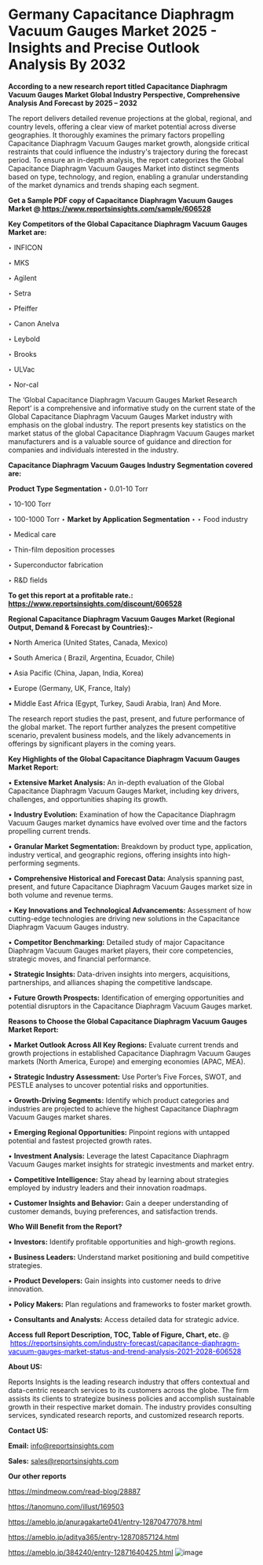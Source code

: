 # Germany Capacitance Diaphragm Vacuum Gauges Market 2025 - Insights and Precise Outlook Analysis By 2032

<strong>According to a new research report titled Capacitance Diaphragm Vacuum Gauges Market Global Industry Perspective, Comprehensive Analysis And Forecast by 2025 – 2032</strong>

The report delivers detailed revenue projections at the global, regional, and country levels, offering a clear view of market potential across diverse geographies. It thoroughly examines the primary factors propelling Capacitance Diaphragm Vacuum Gauges market growth, alongside critical restraints that could influence the industry's trajectory during the forecast period. To ensure an in-depth analysis, the report categorizes the Global Capacitance Diaphragm Vacuum Gauges Market into distinct segments based on type, technology, and region, enabling a granular understanding of the market dynamics and trends shaping each segment.

<strong>Get a Sample PDF copy of Capacitance Diaphragm Vacuum Gauges Market </strong><strong>@<a href=https://www.reportsinsights.com/sample/606528 style=color:#0000ff;> https://www.reportsinsights.com/sample/606528</a></strong></font>

<strong>Key Competitors of the Global Capacitance Diaphragm Vacuum Gauges Market are:</strong>

‣ INFICON

‣ MKS

‣ Agilent

‣ Setra

‣ Pfeiffer

‣ Canon Anelva

‣ Leybold

‣ Brooks

‣ ULVac

‣ Nor-cal

The ‘Global Capacitance Diaphragm Vacuum Gauges Market Research Report’ is a comprehensive and informative study on the current state of the Global Capacitance Diaphragm Vacuum Gauges Market industry with emphasis on the global industry. The report presents key statistics on the market status of the global Capacitance Diaphragm Vacuum Gauges market manufacturers and is a valuable source of guidance and direction for companies and individuals interested in the industry.

<strong>Capacitance Diaphragm Vacuum Gauges Industry Segmentation covered are:</strong>

<strong>Product Type Segmentation</strong>
‣
0.01-10 Torr

‣ 10-100 Torr

‣ 100-1000 Torr
‣ 
<strong>Market by Application Segmentation</strong>
‣
‣  Food industry

‣ Medical care

‣ Thin-film deposition processes

‣ Superconductor fabrication

‣ R&D fields

<strong>To get this report at a profitable rate.: <a href=https://www.reportsinsights.com/discount/606528 style=color:#0000ff;>https://www.reportsinsights.com/discount/606528</a></strong></font>

<strong>Regional Capacitance Diaphragm Vacuum Gauges Market (Regional Output, Demand &amp; Forecast by Countries):-</strong>

• North America (United States, Canada, Mexico)

• South America ( Brazil, Argentina, Ecuador, Chile)

• Asia Pacific (China, Japan, India, Korea)

• Europe (Germany, UK, France, Italy)

• Middle East Africa (Egypt, Turkey, Saudi Arabia, Iran) And More.

The research report studies the past, present, and future performance of the global market. The report further analyzes the present competitive scenario, prevalent business models, and the likely advancements in offerings by significant players in the coming years.

<strong>Key Highlights of the Global Capacitance Diaphragm Vacuum Gauges Market Report:</strong>

• <strong>Extensive Market Analysis:</strong> An in-depth evaluation of the Global Capacitance Diaphragm Vacuum Gauges Market, including key drivers, challenges, and opportunities shaping its growth.

• <strong>Industry Evolution:</strong> Examination of how the Capacitance Diaphragm Vacuum Gauges market dynamics have evolved over time and the factors propelling current trends.

• <strong>Granular Market Segmentation:</strong> Breakdown by product type, application, industry vertical, and geographic regions, offering insights into high-performing segments.

• <strong>Comprehensive Historical and Forecast Data:</strong> Analysis spanning past, present, and future Capacitance Diaphragm Vacuum Gauges market size in both volume and revenue terms.

• <strong>Key Innovations and Technological Advancements:</strong> Assessment of how cutting-edge technologies are driving new solutions in the Capacitance Diaphragm Vacuum Gauges industry.

• <strong>Competitor Benchmarking:</strong> Detailed study of major Capacitance Diaphragm Vacuum Gauges market players, their core competencies, strategic moves, and financial performance.

• <strong>Strategic Insights:</strong> Data-driven insights into mergers, acquisitions, partnerships, and alliances shaping the competitive landscape.

• <strong>Future Growth Prospects:</strong> Identification of emerging opportunities and potential disruptors in the Capacitance Diaphragm Vacuum Gauges market.

<strong>Reasons to Choose the Global Capacitance Diaphragm Vacuum Gauges Market Report:</strong>

• <strong>Market Outlook Across All Key Regions:</strong> Evaluate current trends and growth projections in established Capacitance Diaphragm Vacuum Gauges markets (North America, Europe) and emerging economies (APAC, MEA).

• <strong>Strategic Industry Assessment:</strong> Use Porter’s Five Forces, SWOT, and PESTLE analyses to uncover potential risks and opportunities.

• <strong>Growth-Driving Segments:</strong> Identify which product categories and industries are projected to achieve the highest Capacitance Diaphragm Vacuum Gauges market shares.

• <strong>Emerging Regional Opportunities:</strong> Pinpoint regions with untapped potential and fastest projected growth rates.

• <strong>Investment Analysis:</strong> Leverage the latest Capacitance Diaphragm Vacuum Gauges market insights for strategic investments and market entry.

• <strong>Competitive Intelligence:</strong> Stay ahead by learning about strategies employed by industry leaders and their innovation roadmaps.

• <strong>Customer Insights and Behavior:</strong> Gain a deeper understanding of customer demands, buying preferences, and satisfaction trends.

<strong>Who Will Benefit from the Report?</strong>

• <strong>Investors:</strong> Identify profitable opportunities and high-growth regions.

• <strong>Business Leaders:</strong> Understand market positioning and build competitive strategies.

• <strong>Product Developers:</strong> Gain insights into customer needs to drive innovation.

• <strong>Policy Makers:</strong> Plan regulations and frameworks to foster market growth.

• <strong>Consultants and Analysts:</strong> Access detailed data for strategic advice.
</ul>
<strong>Access full Report Description, TOC, Table of Figure, Chart, etc. </strong>@  <a href=https://reportsinsights.com/industry-forecast/capacitance-diaphragm-vacuum-gauges-market-status-and-trend-analysis-2021-2028-606528 style=color:#0000ff;>https://reportsinsights.com/industry-forecast/capacitance-diaphragm-vacuum-gauges-market-status-and-trend-analysis-2021-2028-606528</a></font>

<strong><strong>About US</strong>:</strong>

Reports Insights is the leading research industry that offers contextual and data-centric research services to its customers across the globe. The firm assists its clients to strategize business policies and accomplish sustainable growth in their respective market domain. The industry provides consulting services, syndicated research reports, and customized research reports.

<strong>Contact US:</strong>

<p class=""""><b>Email:</b> <a href=mailto:info@reportsinsights.com>info@reportsinsights.com</a></p>
<p class=""""><b>Sales:</b> <a href=mailto:sales@reportsinsights.com>sales@reportsinsights.com</a></p>

<strong>Our other reports</strong>

<a href=https://mindmeow.com/read-blog/28887>https://mindmeow.com/read-blog/28887</a>

<a href=https://tanomuno.com/illust/169503>https://tanomuno.com/illust/169503</a>

<a href=https://ameblo.jp/anuragakarte041/entry-12870477078.html>https://ameblo.jp/anuragakarte041/entry-12870477078.html</a>

<a href=https://ameblo.jp/aditya365/entry-12870857124.html>https://ameblo.jp/aditya365/entry-12870857124.html</a>

<a href=https://ameblo.jp/384240/entry-12871640425.html>https://ameblo.jp/384240/entry-12871640425.html</a>
![image](https://github.com/user-attachments/assets/d8129bb7-3a68-4789-91c0-9e2d77d462c5)
